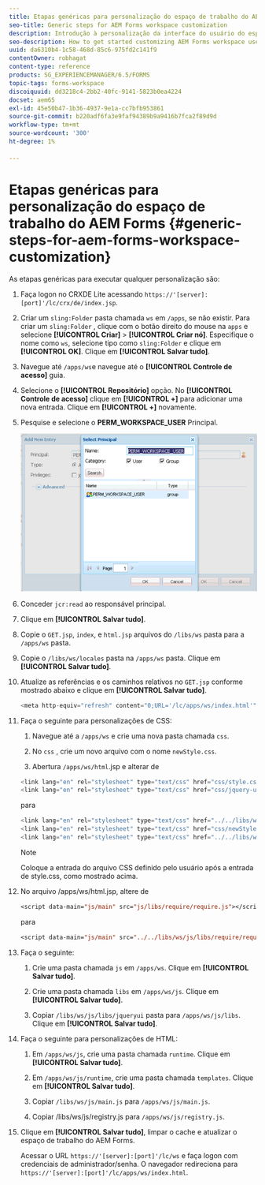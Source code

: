 ```yaml
---
title: Etapas genéricas para personalização do espaço de trabalho do AEM Forms
seo-title: Generic steps for AEM Forms workspace customization
description: Introdução à personalização da interface do usuário do espaço de trabalho do AEM Forms.
seo-description: How to get started customizing AEM Forms workspace user interface.
uuid: da6310b4-1c58-468d-85c6-975fd2c141f9
contentOwner: robhagat
content-type: reference
products: SG_EXPERIENCEMANAGER/6.5/FORMS
topic-tags: forms-workspace
discoiquuid: dd3218c4-2bb2-40fc-9141-5823b0ea4224
docset: aem65
exl-id: 45e50b47-1b36-4937-9e1a-cc7bfb953861
source-git-commit: b220adf6fa3e9faf94389b9a9416b7fca2f89d9d
workflow-type: tm+mt
source-wordcount: '300'
ht-degree: 1%

---
```


# Etapas genéricas para personalização do espaço de trabalho do AEM Forms {#generic-steps-for-aem-forms-workspace-customization}

As etapas genéricas para executar qualquer personalização são:

1. Faça logon no CRXDE Lite acessando `https://'[server]:[port]'/lc/crx/de/index.jsp`.
1. Criar um `sling:Folder` pasta chamada `ws` em `/apps`, se não existir. Para criar um `sling:Folder` , clique com o botão direito do mouse na `apps` e selecione **[!UICONTROL Criar]** > **[!UICONTROL Criar nó]**. Especifique o nome como `ws`, selecione tipo como `sling:Folder` e clique em **[!UICONTROL OK]**. Clique em **[!UICONTROL Salvar tudo]**.
1. Navegue até `/apps/ws`e navegue até o **[!UICONTROL Controle de acesso]** guia.
1. Selecione o **[!UICONTROL Repositório]** opção. No **[!UICONTROL Controle de acesso]** clique em **[!UICONTROL +]** para adicionar uma nova entrada. Clique em **[!UICONTROL +]** novamente.
1. Pesquise e selecione o **PERM_WORKSPACE_USER** Principal.

   ![Selecione PRINCIPAL PERM_WORKSPACE_USER como parte das etapas genéricas para personalizar o HTML Workspace](assets/perm_workspace_user.png)

1. Conceder `jcr:read` ao responsável principal.
1. Clique em **[!UICONTROL Salvar tudo]**.
1. Copie o `GET.jsp`, `index`, e `html.jsp` arquivos do `/libs/ws` pasta para a `/apps/ws` pasta.
1. Copie o `/libs/ws/locales` pasta na `/apps/ws` pasta. Clique em **[!UICONTROL Salvar tudo]**.
1. Atualize as referências e os caminhos relativos no `GET.jsp` conforme mostrado abaixo e clique em **[!UICONTROL Salvar tudo]**.

   ```javascript
   <meta http-equiv="refresh" content="0;URL='/lc/apps/ws/index.html'" />
   ```

1. Faça o seguinte para personalizações de CSS:

   1. Navegue até a `/apps/ws` e crie uma nova pasta chamada `css`.

   1. No `css` , crie um novo arquivo com o nome `newStyle.css`.

   1. Abertura `/apps/ws/html`.jsp e alterar de

   ```javascript
   <link lang="en" rel="stylesheet" type="text/css" href="css/style.css" />
   <link lang="en" rel="stylesheet" type="text/css" href="css/jquery-ui.css"/>
   ```

   para

   ```javascript
   <link lang="en" rel="stylesheet" type="text/css" href="../../libs/ws/css/style.css" />
   <link lang="en" rel="stylesheet" type="text/css" href="css/newStyle.css" />
   <link lang="en" rel="stylesheet" type="text/css" href="../../libs/ws/css/jquery-ui.css"/>
   ```

   >[!NOTE]
   >
   >Coloque a entrada do arquivo CSS definido pelo usuário após a entrada de style.css, como mostrado acima.

1. No arquivo /apps/ws/html.jsp, altere de

   ```jsp
   <script data-main="js/main" src="js/libs/require/require.js"></script>
   ```

   para

   ```jsp
   <script data-main="js/main" src="../../libs/ws/js/libs/require/require.js"></script>
   ```

1. Faça o seguinte:

   1. Crie uma pasta chamada `js` em `/apps/ws`. Clique em **[!UICONTROL Salvar tudo]**.

   1. Crie uma pasta chamada `libs` em `/apps/ws/js`. Clique em **[!UICONTROL Salvar tudo]**.

   1. Copiar `/libs/ws/js/libs/jqueryui` pasta para `/apps/ws/js/libs`. Clique em **[!UICONTROL Salvar tudo]**.

1. Faça o seguinte para personalizações de HTML:

   1. Em `/apps/ws/js`, crie uma pasta chamada `runtime`. Clique em **[!UICONTROL Salvar tudo]**.

   1. Em `/apps/ws/js/runtime`, crie uma pasta chamada `templates`. Clique em **[!UICONTROL Salvar tudo]**.

   1. Copiar `/libs/ws/js/main.js` para `/apps/ws/js/main.js`.

   1. Copiar /libs/ws/js/registry.js para `/apps/ws/js/registry.js`.

1. Clique em **[!UICONTROL Salvar tudo]**, limpar o cache e atualizar o espaço de trabalho do AEM Forms.

   Acessar o URL `https://'[server]:[port]'/lc/ws` e faça logon com credenciais de administrador/senha. O navegador redireciona para `https://'[server]:[port]'/lc/apps/ws/index.html`.

